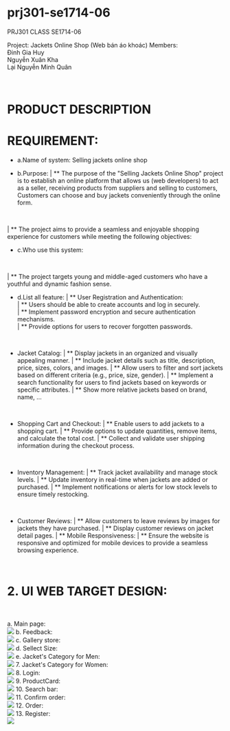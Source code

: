 # prj301-se1714-06

PRJ301 CLASS SE1714-06

Project: Jackets Online Shop (Web bán áo khoác)
Members: <br>
Đinh Gia Huy <br>
Nguyễn Xuân Kha <br>
Lại Nguyễn Minh Quân <br>
		<br></br>

# PRODUCT DESCRIPTION

# REQUIREMENT:
* a.Name of system:
  Selling jackets online shop

* b.Purpose: 
| ** The purpose of the "Selling Jackets Online Shop" project is to establish an online platform that allows us (web developers) to act as a seller, receiving products from suppliers and selling to customers, Customers can choose and buy jackets conveniently through the online form. 
<br>

| ** The project aims to provide a seamless and enjoyable shopping experience for customers while meeting the following objectives:
* c.Who use this system: 
<br>

| **  The project targets young and middle-aged customers who have a youthful and dynamic fashion sense.
<br>

* d.List all feature:
| ** User Registration and Authentication: <br>
| ** Users should be able to create accounts and log in securely. <br>
| ** Implement password encryption and secure authentication mechanisms. <br>
| ** Provide options for users to recover forgotten passwords. <br>
<br>

* Jacket Catalog:
| ** Display jackets in an organized and visually appealing manner.
| ** Include jacket details such as title, description, price, sizes, colors, and images.
| ** Allow users to filter and sort jackets based on different criteria (e.g., price, size, gender).
| ** Implement a search functionality for users to find jackets based on keywords or specific attributes.
| ** Show more relative jackets based on brand, name, …
<br>

* Shopping Cart and Checkout:
| ** Enable users to add jackets to a shopping cart.
| ** Provide options to update quantities, remove items, and calculate the total cost.
| ** Collect and validate user shipping information during the checkout process.
<br>

* Inventory Management:
| ** Track jacket availability and manage stock levels.
| ** Update inventory in real-time when jackets are added or purchased.
| ** Implement notifications or alerts for low stock levels to ensure timely restocking.
<br>

* Customer Reviews:
| ** Allow customers to leave reviews by images for jackets they have purchased.
| ** Display customer reviews on jacket detail pages.
| ** Mobile Responsiveness:
| ** Ensure the website is responsive and optimized for mobile devices to provide a seamless browsing experience.
<br>

# 2. UI WEB TARGET DESIGN:
<br>

a.	 Main page:<br>
<img src="./GUI assignment/Base.png">
b.   Feedback:<br>
<img src="./GUI assignment/Feedback - xem xét thay đổi cần thêm feedback detail card.png">
c.   Gallery store:<br>
<img src="./GUI assignment/Gallery - cần thêm 1 bản có sản phẩm để cho thầy thấy.png">
d.   Sellect Size:<br>
<img src="./GUI assignment/Gợi ý chọn size.png">
e.   Jacket's Category for Men:<br>
<img src="./GUI assignment/Jacket's Category - Jackets for men.png">
7.   Jacket's Category for Women:<br>
<img src="./GUI assignment/Jacket's Category - Jackets for women.png">
8.   Login:<br>
<img src="./GUI assignment/Login.png">
9.   ProductCard:<br>
<img src="./GUI assignment/ProductCard details.png">
10.  Search bar:<br>
<img src="./GUI assignment/SearchBar.png">
11.  Confirm order:<br>
<img src="./GUI assignment/confirm order.png">
12. Order:<br>
<img src="./GUI assignment/order.png">
13. Register:<br>
<img src="./GUI assignment/register.png">
